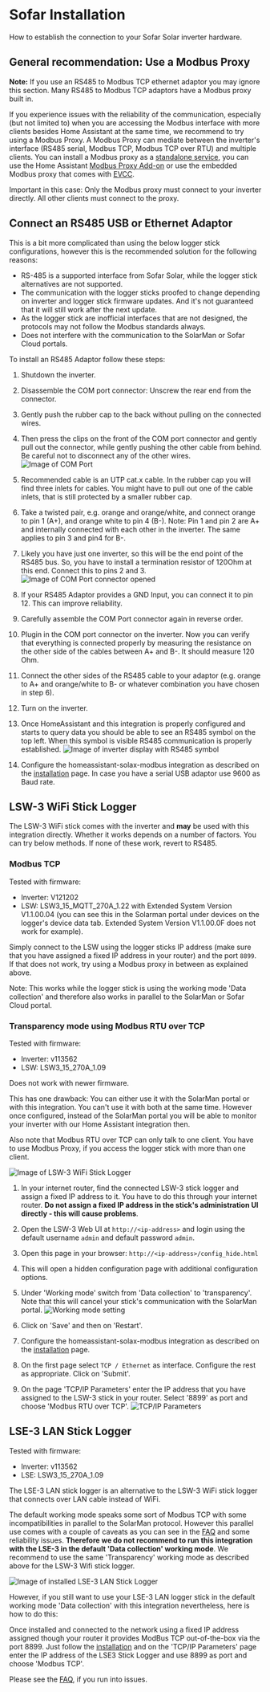 # Sofar Installation

How to establish the connection to your Sofar Solar inverter hardware.

## General recommendation: Use a Modbus Proxy

**Note:** If you use an RS485 to Modbus TCP ethernet adaptor you may ignore this section. Many RS485 to Modbus TCP adaptors have a Modbus proxy built in.

If you experience issues with the reliability of the communication, especially (but not limited to) when you are accessing the Modbus interface with more clients besides Home Assistant at the same time, we recommend to try using a Modbus Proxy. A Modbus Proxy can mediate between the inverter's interface (RS485 serial, Modbus TCP, Modbus TCP over RTU) and multiple clients. You can install a Modbus proxy as a [standalone service](https://github.com/tiagocoutinho/modbus-proxy), you can use the Home Assistant [Modbus Proxy Add-on](https://github.com/Akulatraxas/ha-modbusproxy) or use the embedded Modbus proxy that comes with [EVCC](https://docs.evcc.io/en/docs/reference/configuration/modbusproxy).

Important in this case: Only the Modbus proxy must connect to your inverter directly. All other clients must connect to the proxy.

## Connect an RS485 USB or Ethernet Adaptor

This is a bit more complicated than using the below logger stick configurations, however this is the recommended solution for the following reasons:

- RS-485 is a supported interface from Sofar Solar, while the logger stick alternatives are not supported.
- The communication with the logger sticks proofed to change depending on inverter and logger stick firmware updates. And it's not guaranteed that it will still work after the next update.
- As the logger stick are inofficial interfaces that are not designed, the protocols may not follow the Modbus standards always.
- Does not interfere with the communication to the SolarMan or Sofar Cloud portals.

To install an RS485 Adaptor follow these steps:

1. Shutdown the inverter.
2. Disassemble the COM port connector: Unscrew the rear end from the connector. 
3. Gently push the rubber cap to the back without pulling on the connected wires.
4. Then press the clips on the front of the COM port connector and gently pull out the connector, while gently pushing the other cable from behind. Be careful not to disconnect any of the other wires.
   ![Image of COM Port](images/installation-sofar-com-port.png)

5. Recommended cable is an UTP cat.x cable. In the rubber cap you will find three inlets for cables. You might have to pull out one of the cable inlets, that is still protected by a smaller rubber cap.
6. Take a twisted pair, e.g. orange and orange/white, and connect orange to pin 1 (A+), and orange white to pin 4 (B-). Note: Pin 1 and pin 2 are A+ and internally connected with each other in the inverter. The same applies to pin 3 and pin4 for B-.
7. Likely you have just one inverter, so this will be the end point of the RS485 bus. So, you have to install a termination resistor of 120Ohm at this end. Connect this to pins 2 and 3.
   ![Image of COM Port connector opened](images/installation-sofar-com-port-open.png)

8. If your RS485 Adaptor provides a GND Input, you can connect it to pin 12. This can improve reliability.
9. Carefully assemble the COM Port connector again in reverse order.
10. Plugin in the COM port connector on the inverter. Now you can verify that everything is connected properly by measuring the resistance on the other side of the cables between A+ and B-. It should measure 120 Ohm.
11. Connect the other sides of the RS485 cable to your adaptor (e.g. orange to A+ and orange/white to B- or whatever combination you have chosen in step 6).
12. Turn on the inverter.
13. Once HomeAssistant and this integration is properly configured and starts to query data you should be able to see an RS485 symbol on the top left. When this symbol is visible RS485 communication is properly established.
   ![Image of inverter display with RS485 symbol](images/installation-sofar-display.png)
14. Configure the homeassistant-solax-modbus integration as described on the [installation](installation.md) page. In case you have a serial USB adaptor use 9600 as Baud rate.

## LSW-3 WiFi Stick Logger

The LSW-3 WiFi stick comes with the inverter and **may** be used with this integration directly. Whether it works depends on a number of factors. You can try below methods. If none of these work, revert to RS485.

### Modbus TCP

Tested with firmware:

- Inverter: V121202
- LSW:  LSW3_15_MQTT_270A_1.22 with Extended System Version V1.1.00.04 (you can see this in the Solarman portal under devices on the logger's device data tab. Extended System Version V1.1.00.0F does not work for example).

Simply connect to the LSW using the logger sticks IP address (make sure that you have assigned a fixed IP address in your router) and the port `8899`. If that does not work, try using a Modbus proxy in between as explained above.

Note: This works while the logger stick is using the working mode 'Data collection' and therefore also works in parallel to the SolarMan or Sofar Cloud portal.


### Transparency mode using Modbus RTU over TCP

Tested with firmware:

- Inverter: v113562
- LSW:  LSW3_15_270A_1.09

Does not work with newer firmware.

This has one drawback: You can either use it with the SolarMan portal or with this integration. You can't use it with both at the same time. However once configured, instead of the SolarMan portal you will be able to monitor your inverter with our Home Assistant integration then.

Also note that Modbus RTU over TCP can only talk to one client. You have to use Modbus Proxy, if you access the logger stick with more than one client.

![Image of LSW-3 WiFi Stick Logger](images/adaptor-sofar-lsw3-wifi-logger.png)

1. In your internet router, find the connected LSW-3 stick logger and assign a fixed IP address to it. You have to do this through your internet router. **Do not assign a fixed IP address in the stick's administration UI directly - this will cause problems**.
2. Open the LSW-3 Web UI at `http://<ip-address>` and login using the default username `admin` and default password `admin`.
3. Open this page in your browser: `http://<ip-address>/config_hide.html`
4. This will open a hidden configuration page with additional configuration options.
5. Under 'Working mode' switch from 'Data collection' to 'transparency'. Note that this will cancel your stick's communication with the SolarMan portal.
   ![Working mode setting](images/installation-sofar-working-mode.png)

6. Click on 'Save' and then on 'Restart'.
7. Configure the homeassistant-solax-modbus integration as described on the [installation](installation.md) page.
8. On the first page select `TCP / Ethernet` as interface. Configure the rest as appropriate. Click on 'Submit'.
9. On the page 'TCP/IP Parameters' enter the IP address that you have assigned to the LSW-3 stick in your router. Select '8899' as port and choose 'Modbus RTU over TCP'.
   ![TCP/IP Parameters](images/installation-sofar-setup-tcpip.png) 

## LSE-3 LAN Stick Logger

Tested with firmware:
- Inverter: v113562
- LSE:  LSW3_15_270A_1.09

The LSE-3 LAN stick logger is an alternative to the LSW-3 WiFi stick logger that connects over LAN cable instead of WiFi. 

The default working mode speaks some sort of Modbus TCP with some incompatibilities in parallel to the SolarMan protocol. However this parallel use comes with a couple of caveats as you can see in the [FAQ](./sofar-faq.md) and some reliability issues. **Therefore we do not recommend to run this integration with the LSE-3 in the default 'Data collection' working mode**. We recommend to use the same 'Transparency' working mode as described above for the LSW-3 Wifi stick logger.

![Image of installed LSE-3 LAN Stick Logger](images/installation-sofar-lse3-stick-logger.png)

However, if you still want to use your LSE-3 LAN logger stick in the default working mode 'Data collection' with this integration nevertheless, here is how to do this:

Once installed and connected to the network using a fixed IP address assigned though your router it provides ModBus TCP out-of-the-box via the port 8899. Just follow the [installation](installation.md) and on the 'TCP/IP Parameters' page enter the IP address of the LSE3 Stick Logger and use 8899 as port and choose 'Modbus TCP'.

Please see the [FAQ](./sofar-faq.md), if you run into issues.

